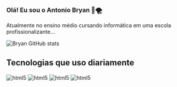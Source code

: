 ### Olá! Eu sou o Antonio Bryan 💭🌪️
Atualmente no ensino médio cursando informática em uma escola profissionalizante...

![Bryan GitHub stats](https://github-readme-stats.vercel.app/api?username=Bryaxz&show_icons=true&theme=tokyonight&locale=pt-br)

## Tecnologias que uso diariamente

<div style="display: inline_block">
  <img align="center" alt ="html5" src="https://img.shields.io/badge/Linux-FCC624?style=for-the-badge&logo=linux&logoColor=black" />
  <img align="center" alt ="html5" src="https://img.shields.io/badge/HTML5-E34F26?style=for-the-badge&logo=html5&logoColor=white" />
  <img align="center" alt ="html5" src="https://img.shields.io/badge/CSS3-1572B6?style=for-the-badge&logo=css3&logoColor=white" />
  <img align="center" alt ="html5" src="https://img.shields.io/badge/JavaScript-F7DF1E?style=for-the-badge&logo=javascript&logoColor=black" />
  
</div>

